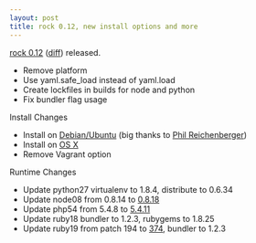 ```yaml
---
layout: post
title: rock 0.12, new install options and more
---
```


[rock 0.12][pypi] ([diff][diff]) released.

 - Remove platform
 - Use yaml.safe_load instead of yaml.load
 - Create lockfiles in builds for node and python
 - Fix bundler flag usage

Install Changes

 - Install on [Debian/Ubuntu][deb] (big thanks to [Phil Reichenberger][preichenberger])
 - Install on [OS X][homebrew]
 - Remove Vagrant option

Runtime Changes

 - Update python27 virtualenv to 1.8.4, distribute to 0.6.34
 - Update node08 from 0.8.14 to [0.8.18][node08]
 - Update php54 from 5.4.8 to [5.4.11][php54]
 - Update ruby18 bundler to 1.2.3, rubygems to 1.8.25
 - Update ruby19 from patch 194 to [374][ruby19], bundler to 1.2.3

[deb]: http://www.rockstack.org/docs/install/deb/
[diff]: https://github.com/rockstack/rock/compare/0.11.0...0.12.0
[homebrew]: http://www.rockstack.org/docs/install/homebrew/
[node08]: https://raw.github.com/joyent/node/v0.8.14/ChangeLog
[php54]: http://www.php.net/ChangeLog-5.php#5.4.11
[preichenberger]: https://github.com/preichenberger
[pypi]: http://pypi.python.org/pypi/rock/0.12.0
[ruby19]: http://www.ruby-lang.org/en/news/2013/01/17/ruby-1-9-3-p374-is-released/
